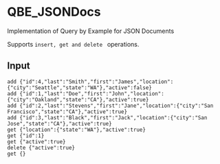 # QBE_JSONDocs
Implementation of Query by Example for JSON Documents

Supports ```insert, get and delete ``` operations.

## Input
```
add {"id":4,"last":"Smith","first":"James","location":{"city":"Seattle","state":"WA"},"active":false}
add {"id":1,"last":"Doe","first":"John","location":{"city":"Oakland","state":"CA"},"active":true}
add {"id":2,"last":"Stevens","first":"Jane","location":{"city":"San Francisco","state":"CA"},"active":true}
add {"id":3,"last":"Black","first":"Jack","location":{"city":"San Jose","state":"CA"},"active":true}
get {"location":{"state":"WA"},"active":true}
get {"id":1}
get {"active":true}
delete {"active":true}
get {}
```
